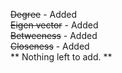 ~~Degree~~ - Added<br />
~~Eigen vector~~ - Added<br />
~~Betweeness~~ - Added<br />
~~Closeness~~ - Added<br />
** Nothing left to add. **
